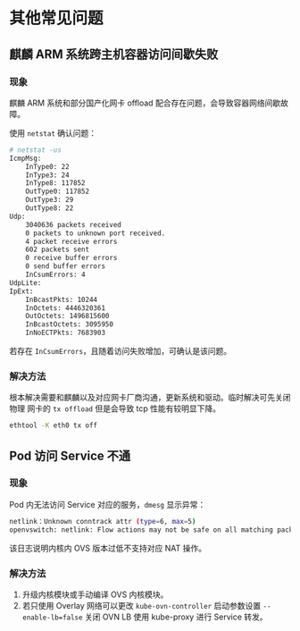 # 其他常见问题

## 麒麟 ARM 系统跨主机容器访问间歇失败

### 现象

麒麟 ARM 系统和部分国产化网卡 offload 配合存在问题，会导致容器网络间歇故障。

使用 `netstat` 确认问题：

```bash
# netstat -us
IcmpMsg:
    InType0: 22
    InType3: 24
    InType8: 117852
    OutType0: 117852
    OutType3: 29
    OutType8: 22
Udp:
    3040636 packets received
    0 packets to unknown port received.
    4 packet receive errors
    602 packets sent
    0 receive buffer errors
    0 send buffer errors
    InCsumErrors: 4
UdpLite:
IpExt:
    InBcastPkts: 10244
    InOctets: 4446320361
    OutOctets: 1496815600
    InBcastOctets: 3095950
    InNoECTPkts: 7683903
```

若存在 `InCsumErrors`，且随着访问失败增加，可确认是该问题。

### 解决方法

根本解决需要和麒麟以及对应网卡厂商沟通，更新系统和驱动。临时解决可先关闭物理
网卡的 `tx offload` 但是会导致 tcp 性能有较明显下降。

```bash
ethtool -K eth0 tx off
```

## Pod 访问 Service 不通

### 现象

Pod 内无法访问 Service 对应的服务，`dmesg` 显示异常：

```bash
netlink：Unknown conntrack attr (type=6, max=5)
openvswitch: netlink: Flow actions may not be safe on all matching packets.
```

该日志说明内核内 OVS 版本过低不支持对应 NAT 操作。

### 解决方法

1. 升级内核模块或手动编译 OVS 内核模块。
2. 若只使用 Overlay 网络可以更改 `kube-ovn-controller` 启动参数设置 `--enable-lb=false` 
关闭 OVN LB 使用 kube-proxy 进行 Service 转发。
